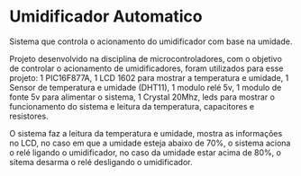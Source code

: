 # Umidificador Automatico
Sistema que controla o acionamento do umidificador com base na umidade.

Projeto desenvolvido na disciplina de microcontroladores, com o objetivo de controlar o acionamento de umidificadores,
foram utilizados para esse projeto:
1 PIC16F877A,
1 LCD 1602 para mostrar a temperatura e umidade,
1 Sensor de temperatura e umidade (DHT11),
1 modulo relé 5v,
1 modulo de fonte 5v para alimentar o sistema,
1 Crystal 20Mhz,
leds para mostrar o funcionamento do sistema e leitura da temperatura,
capacitores e resistores.

O sistema faz a leitura da temperatura e umidade, mostra as informações no LCD, no caso em que a umidade esteja abaixo de 70%, o sistema 
aciona o relé ligando o umidificador, no caso da umidade estar acima de 80%, o sitema desarma o relé desligando o umidificador.
